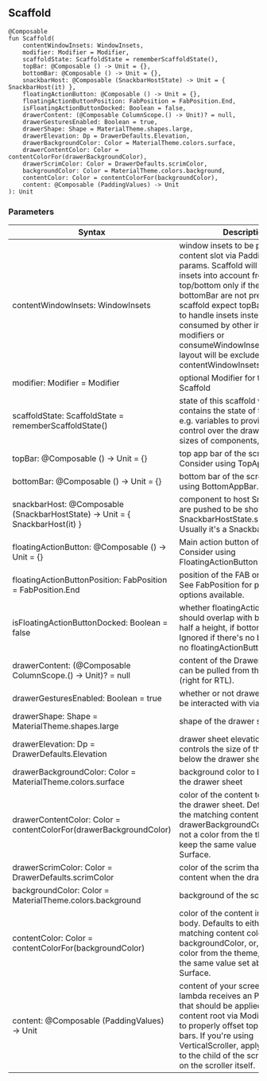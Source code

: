 ## Scaffold
```
@Composable
fun Scaffold(
    contentWindowInsets: WindowInsets,
    modifier: Modifier = Modifier,
    scaffoldState: ScaffoldState = rememberScaffoldState(),
    topBar: @Composable () -> Unit = {},
    bottomBar: @Composable () -> Unit = {},
    snackbarHost: @Composable (SnackbarHostState) -> Unit = { SnackbarHost(it) },
    floatingActionButton: @Composable () -> Unit = {},
    floatingActionButtonPosition: FabPosition = FabPosition.End,
    isFloatingActionButtonDocked: Boolean = false,
    drawerContent: (@Composable ColumnScope.() -> Unit)? = null,
    drawerGesturesEnabled: Boolean = true,
    drawerShape: Shape = MaterialTheme.shapes.large,
    drawerElevation: Dp = DrawerDefaults.Elevation,
    drawerBackgroundColor: Color = MaterialTheme.colors.surface,
    drawerContentColor: Color = contentColorFor(drawerBackgroundColor),
    drawerScrimColor: Color = DrawerDefaults.scrimColor,
    backgroundColor: Color = MaterialTheme.colors.background,
    contentColor: Color = contentColorFor(backgroundColor),
    content: @Composable (PaddingValues) -> Unit
): Unit
```
### Parameters
| Syntax                                                                        | Description                                                                                                                                                                                                                                                                                                                                                                                     |
|-------------------------------------------------------------------------------|-------------------------------------------------------------------------------------------------------------------------------------------------------------------------------------------------------------------------------------------------------------------------------------------------------------------------------------------------------------------------------------------------|
| contentWindowInsets: WindowInsets                                             | window insets to be passed to content slot via PaddingValues params. Scaffold will take the insets into account from the top/bottom only if the topBar/ bottomBar are not present, as the scaffold expect topBar/bottomBar to handle insets instead. Any insets consumed by other insets padding modifiers or consumeWindowInsets on a parent layout will be excluded from contentWindowInsets. |
| modifier: Modifier = Modifier                                                 | optional Modifier for the root of the Scaffold                                                                                                                                                                                                                                                                                                                                                  |
| scaffoldState: ScaffoldState = rememberScaffoldState()                        | state of this scaffold widget. It contains the state of the screen, e.g. variables to provide manual control over the drawer behavior, sizes of components, etc                                                                                                                                                                                                                                 |
| topBar: @Composable () -> Unit = {}                                           | top app bar of the screen. Consider using TopAppBar.                                                                                                                                                                                                                                                                                                                                            |
| bottomBar: @Composable () -> Unit = {}                                        | bottom bar of the screen. Consider using BottomAppBar.                                                                                                                                                                                                                                                                                                                                          |
| snackbarHost: @Composable (SnackbarHostState) -> Unit = { SnackbarHost(it) }  | component to host Snackbars that are pushed to be shown via SnackbarHostState.showSnackbar. Usually it's a SnackbarHost                                                                                                                                                                                                                                                                         |
| floatingActionButton: @Composable () -> Unit = {}                             | Main action button of your screen. Consider using FloatingActionButton for this slot.                                                                                                                                                                                                                                                                                                           |
| floatingActionButtonPosition: FabPosition = FabPosition.End	                | position of the FAB on the screen. See FabPosition for possible options available.                                                                                                                                                                                                                                                                                                              |
| isFloatingActionButtonDocked: Boolean = false	                                | whether floatingActionButton should overlap with bottomBar for half a height, if bottomBar exists. Ignored if there's no bottomBar or no floatingActionButton.                                                                                                                                                                                                                                  |
| drawerContent: (@Composable ColumnScope.() -> Unit)? = null	                | content of the Drawer sheet that can be pulled from the left side (right for RTL).                                                                                                                                                                                                                                                                                                              |
| drawerGesturesEnabled: Boolean = true	                                        | whether or not drawer (if set) can be interacted with via gestures                                                                                                                                                                                                                                                                                                                              |
| drawerShape: Shape = MaterialTheme.shapes.large	                            | shape of the drawer sheet (if set)                                                                                                                                                                                                                                                                                                                                                              |
| drawerElevation: Dp = DrawerDefaults.Elevation	                            | drawer sheet elevation. This controls the size of the shadow below the drawer sheet (if set)                                                                                                                                                                                                                                                                                                    |
| drawerBackgroundColor: Color = MaterialTheme.colors.surface	                | background color to be used for the drawer sheet                                                                                                                                                                                                                                                                                                                                                |
| drawerContentColor: Color = contentColorFor(drawerBackgroundColor)            | color of the content to use inside the drawer sheet. Defaults to either the matching content color for drawerBackgroundColor, or, if it is not a color from the theme, this will keep the same value set above this Surface.                                                                                                                                                                    |
| drawerScrimColor: Color = DrawerDefaults.scrimColor	                        | color of the scrim that obscures content when the drawer is open                                                                                                                                                                                                                                                                                                                                |
| backgroundColor: Color = MaterialTheme.colors.background	                    | background of the scaffold body                                                                                                                                                                                                                                                                                                                                                                 |
| contentColor: Color = contentColorFor(backgroundColor)	                    | color of the content in scaffold body. Defaults to either the matching content color for backgroundColor, or, if it is not a color from the theme, this will keep the same value set above this Surface.                                                                                                                                                                                        |
| content: @Composable (PaddingValues) -> Unit	                                | content of your screen. The lambda receives an PaddingValues that should be applied to the content root via Modifier.padding to properly offset top and bottom bars. If you're using VerticalScroller, apply this modifier to the child of the scroller, and not on the scroller itself.                                                                                                        |


